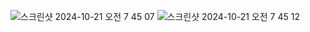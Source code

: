 ![스크린샷 2024-10-21 오전 7 45 07](https://github.com/user-attachments/assets/49571aec-9589-4f56-94de-7f094e2e4064)
![스크린샷 2024-10-21 오전 7 45 12](https://github.com/user-attachments/assets/077fa767-7222-455e-a28d-563d21ac95c6)
